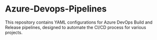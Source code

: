 # Azure-Devops-Pipelines
This repository contains YAML configurations for Azure DevOps Build and Release pipelines, designed to automate the CI/CD process for various projects.
